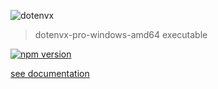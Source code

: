 ![dotenvx](https://dotenvx.com/better-banner.png)

> dotenvx-pro-windows-amd64 executable

[![npm version](https://img.shields.io/npm/v/@dotenvx/dotenvx-pro-windows-amd64.svg)](https://www.npmjs.com/package/@dotenvx/dotenvx-pro-windows-amd64)

[see documentation](https://github.com/dotenvx/dotenvx-pro)

&nbsp;

